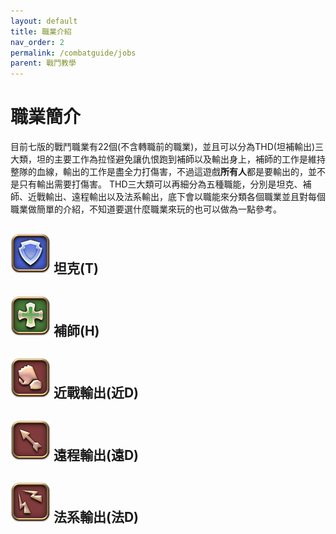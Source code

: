 ```yaml
---
layout: default
title: 職業介紹
nav_order: 2
permalink: /combatguide/jobs
parent: 戰鬥教學
---
```


# 職業簡介

目前七版的戰鬥職業有22個(不含轉職前的職業)，並且可以分為THD(坦補輸出)三大類，坦的主要工作為拉怪避免讓仇恨跑到補師以及輸出身上，補師的工作是維持整隊的血線，輸出的工作是盡全力打傷害，不過這遊戲**所有人**都是要輸出的，並不是只有輸出需要打傷害。
THD三大類可以再細分為五種職能，分別是坦克、補師、近戰輸出、遠程輸出以及法系輸出，底下會以職能來分類各個職業並且對每個職業做簡單的介紹，不知道要選什麼職業來玩的也可以做為一點參考。  

## <img src = https://github.com/BK13579/ffxivguide/blob/main/Images/Jobs/Tank_Icon_1.jpg> 坦克(T)  

## <img src = https://github.com/BK13579/ffxivguide/blob/main/Images/Jobs/Healer_Icon_1.jpg> 補師(H)  

## <img src = https://github.com/BK13579/ffxivguide/blob/main/Images/Jobs/Melee_DPS_Icon_1.jpg> 近戰輸出(近D)  

## <img src = https://github.com/BK13579/ffxivguide/blob/main/Images/Jobs/Physical_Ranged_DPS_Icon_1.jpg> 遠程輸出(遠D)  

## <img src = https://github.com/BK13579/ffxivguide/blob/main/Images/Jobs/Magic_Ranged_DPS_Icon_1.jpg> 法系輸出(法D)  
